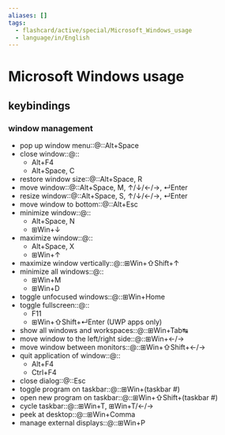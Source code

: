 ```yaml
---
aliases: []
tags:
  - flashcard/active/special/Microsoft_Windows_usage
  - language/in/English
---
```


# Microsoft Windows usage

## keybindings

### window management

- pop up window menu::@::Alt+Space <!--SR:!2025-06-11,474,250!2025-07-09,582,270-->
- close window::@::<ul><li>Alt+F4</li><li>Alt+Space, C</li></ul> <!--SR:!2026-01-06,697,270!2027-01-10,936,270-->
- restore window size::@::Alt+Space, R <!--SR:!2027-04-26,998,270!2026-12-23,736,210-->
- move window::@::Alt+Space, M, ↑/↓/←/→, ↵Enter <!--SR:!2027-02-20,979,270!2025-12-19,819,330-->
- resize window::@::Alt+Space, S, ↑/↓/←/→, ↵Enter <!--SR:!2025-02-20,143,170!2025-06-22,631,290-->
- move window to bottom::@::Alt+Esc <!--SR:!2025-07-15,203,210!2025-07-11,362,250-->
- minimize window::@::<ul><li>Alt+Space, N</li><li>⊞Win+↓</li></ul> <!--SR:!2025-02-20,257,190!2025-02-24,534,270-->
- maximize window::@::<ul><li>Alt+Space, X</li><li>⊞Win+↑</li></ul> <!--SR:!2025-08-21,206,210!2025-07-22,593,270-->
- maximize window vertically::@::⊞Win+⇧Shift+↑ <!--SR:!2025-08-12,219,230!2025-08-31,211,210-->
- minimize all windows::@::<ul><li>⊞Win+M</li><li>⊞Win+D</li></ul> <!--SR:!2025-05-08,220,170!2028-08-12,1293,270-->
- toggle unfocused windows::@::⊞Win+Home <!--SR:!2025-11-29,331,190!2025-03-19,117,150-->
- toggle fullscreen::@::<ul><li>F11</li><li>⊞Win+⇧Shift+↵Enter (UWP apps only)</li></ul> <!--SR:!2027-08-08,1007,250!2029-02-25,1534,310-->
- show all windows and workspaces::@::⊞Win+Tab↹ <!--SR:!2025-04-07,201,210!2025-07-27,666,290-->
- move window to the left/right side::@::⊞Win+←/→ <!--SR:!2025-03-16,548,270!2025-02-13,335,210-->
- move window between monitors::@::⊞Win+⇧Shift+←/→ <!--SR:!2026-01-06,553,230!2026-11-10,895,270-->
- quit application of window::@::<ul><li>Alt+F4</li><li>Ctrl+F4</li></ul> <!--SR:!2026-08-28,640,190!2026-11-16,887,270-->
- close dialog::@::Esc <!--SR:!2027-03-17,1187,350!2027-04-22,1164,310-->
- toggle program on taskbar::@::⊞Win+(taskbar #) <!--SR:!2025-04-08,564,270!2026-08-17,894,270-->
- open new program on taskbar::@::⊞Win+⇧Shift+(taskbar #) <!--SR:!2025-07-23,205,210!2025-02-28,504,270-->
- cycle taskbar::@::⊞Win+T, ⊞Win+T/←/→ <!--SR:!2027-11-04,997,230!2026-06-30,570,210-->
- peek at desktop::@::⊞Win+Comma <!--SR:!2027-11-01,1058,270!2025-06-28,574,270-->
- manage external displays::@::⊞Win+P <!--SR:!2027-08-05,1009,250!2025-09-06,519,250-->
